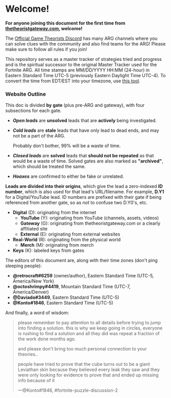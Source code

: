 # Welcome!

**For anyone joining this document for the first time from** [**thetheoristgateway.com**](http://thetheoristgateway.com)**, welcome!**

The [Official Game Theorists Discord](https://discord.gg/Vvp2u2r) has many ARG channels where you can solve clues with the community and also find teams for the ARG! Please make sure to follow all rules if you join!

This repository serves as a master tracker of strategies tried and progress and is the spiritual successor to the original Master Tracker used for the Fortnite ARG. All time stamps are MM/DD/YYYY HH:MM \(24-hour\) in Eastern Standard Time UTC-5 \(previously Eastern Daylight Time UTC-4\). To convert the time from EDT/EST into your timezone, use [this tool](https://www.timeanddate.com/worldclock/converter.html).

### Website Outline

This doc is divided **by gate** \(plus pre-ARG and gateway\), with four subsections for each gate.

* _**Open leads**_ are **unsolved** leads that are **actively** being investigated.
* _**Cold leads**_ are **stale** leads that have only lead to dead ends, and may not be a part of the ARG.

  Probably don't bother, 99% will be a waste of time.

* _**Closed leads**_ are **solved** leads that **should not be repeated** as that would be a waste of time. Solved gates are also marked as **"archived"**, which should be treated the same.
* _**Hoaxes**_ are confirmed to either be fake or unrelated.

**Leads are divided into their origins**, which give the lead a zero-indexed **ID number**, which is also used for that lead's URL/filename. For example, **D.Y1** for a Digital/YouTube lead. ID numbers are prefixed with their gate if being referenced from another gate, so as not to confuse two D.Y0's, etc.

* **Digital** \(D\): originating from the internet
  * **YouTube** \(Y\): originating from YouTube \(channels, assets, videos\)
  * **Gateway** \(G\): originating from thetheoristgateway.com or a clearly affiliated site
  * **External** \(E\): originating from external websites
* **Real-World** \(R\): originating from the physical world
  * **Merch** \(M\): originating from merch
* **Keys** \(K\): labeled keys from gates

The editors of this document are, along with their time zones \(don't ping sleeping people\):

* **@retrocraft\#6259** \(owner/author\), Eastern Standard Time \(UTC-5, America/New York\)
* **@octoshrimpy\#4419**, Mountain Standard Time \(UTC-7, America/Denver\)
* **@Daviado\#3449**, Eastern Standard Time \(UTC-5\)
* **@Konto\#1846**, Eastern Standard Time \(UTC-5\)

And finally, a word of wisdom:

> please remember to pay attention to all details before trying to jump into finding a solution. this is why we keep going in circles, everyone is rushing to find a solution and all they did was repeat a fraction of the work done months ago.
>
> and please don't bring too much personal connection to your theories..
>
> people have tried to prove that the cube turns out to be a giant Leviathan skin because they believed every leak they saw and they were only looking for evidence to prove that and ended up missing info because of it
>
> —@Konto\#1846, \#fortnite-puzzle-discussion-2

